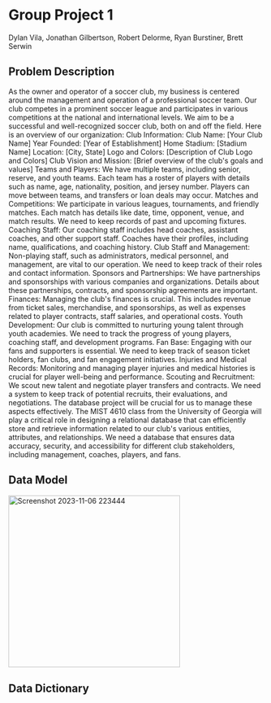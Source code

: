 
# Group Project 1

Dylan Vila, Jonathan Gilbertson, Robert Delorme, Ryan Burstiner, Brett Serwin


## Problem Description
As the owner and operator of a soccer club, my business is centered around the management and operation of a professional soccer team. Our club competes in a prominent soccer league and participates in various competitions at the national and international levels. We aim to be a successful and well-recognized soccer club, both on and off the field. Here is an overview of our organization:
Club Information:
Club Name: [Your Club Name]
Year Founded: [Year of Establishment]
Home Stadium: [Stadium Name]
Location: [City, State]
Logo and Colors: [Description of Club Logo and Colors]
Club Vision and Mission: [Brief overview of the club's goals and values]
Teams and Players:
We have multiple teams, including senior, reserve, and youth teams.
Each team has a roster of players with details such as name, age, nationality, position, and jersey number.
Players can move between teams, and transfers or loan deals may occur.
Matches and Competitions:
We participate in various leagues, tournaments, and friendly matches.
Each match has details like date, time, opponent, venue, and match results.
We need to keep records of past and upcoming fixtures.
Coaching Staff:
Our coaching staff includes head coaches, assistant coaches, and other support staff.
Coaches have their profiles, including name, qualifications, and coaching history.
Club Staff and Management:
Non-playing staff, such as administrators, medical personnel, and management, are vital to our operation.
We need to keep track of their roles and contact information.
Sponsors and Partnerships:
We have partnerships and sponsorships with various companies and organizations.
Details about these partnerships, contracts, and sponsorship agreements are important.
Finances:
Managing the club's finances is crucial. This includes revenue from ticket sales, merchandise, and sponsorships, as well as expenses related to player contracts, staff salaries, and operational costs.
Youth Development:
Our club is committed to nurturing young talent through youth academies.
We need to track the progress of young players, coaching staff, and development programs.
Fan Base:
Engaging with our fans and supporters is essential. We need to keep track of season ticket holders, fan clubs, and fan engagement initiatives.
Injuries and Medical Records:
Monitoring and managing player injuries and medical histories is crucial for player well-being and performance.
Scouting and Recruitment:
We scout new talent and negotiate player transfers and contracts.
We need a system to keep track of potential recruits, their evaluations, and negotiations.
The database project will be crucial for us to manage these aspects effectively. The MIST 4610 class from the University of Georgia will play a critical role in designing a relational database that can efficiently store and retrieve information related to our club's various entities, attributes, and relationships. We need a database that ensures data accuracy, security, and accessibility for different club stakeholders, including management, coaches, players, and fans.

## Data Model
<img width="338" alt="Screenshot 2023-11-06 223444" src="https://github.com/Jonathan-Gilbertson/Group-Project-Jonathan/assets/118770927/9ef40660-1278-4272-a7ec-009e6a27af90">

## Data Dictionary 
